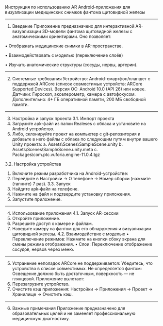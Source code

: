 Инструкция по использованию AR Android-приложения для визуализации медицинских снимков фантома щитовидной железы
________________________________________
1. Введение
Приложение предназначено для интерактивной AR-визуализации 3D-модели фантома щитовидной железы с анатомическими ориентирами. Оно позволяет:

  •	Отображать медицинские снимки в AR-пространстве.
  
  •	Взаимодействовать с моделью (переключение слоёв)
  
  •	Изучать анатомические структуры (сосуды, нервы, артерии).
  
________________________________________
2. Системные требования
Устройство: Android-смартфон/планшет с поддержкой ARCore (список совместимых устройств: ARCore Supported Devices).
Версия ОС: Android 10.0 (API 26) или новее.
Датчики: Гироскоп, акселерометр, камера с автофокусом.
Дополнительно: 4+ ГБ оперативной памяти, 200 МБ свободной памяти.
________________________________________
3. Настройка и запуск проекта
3.1. Импорт проекта
1.	Загрузите apk-файл из папки Realeses с облака и установите на Android устройство.
2.	Либо, склонируйте проект на компьютер с git-репозитория и добавьте в него файлы с облака по следующим путям внутри вашего Unity проекта:
a.	Assets\Scenes\SampleScene.unity
b.	Assets\Scenes\SampleScene.unity.meta
c.	Packages\com.ptc.vuforia.engine-11.0.4.tgz

3.2. Настройка устройства
1.	Включите режим разработчика на Android-устройстве:
2.	Перейдите в Настройки → О телефоне → Номер сборки (нажмите (тапните) 7 раз).
3.3. Запуск
1.	Найдите apk-файл на телефоне.
2.	Нажмите на файл и подтвердите установку приложения.
3.	Запустите приложение.
________________________________________
4. Использование приложения
4.1. Запуск AR-сессии
1.	Откройте приложение.
2.	Разрешите доступ к камере и файлам.
3.	Наведите камеру на фантом для его обнаружения и визуализации щитовидной железы.
4.2. Взаимодействие с моделью
•	Переключение режимов: Нажмите на кнопки сбоку экрана для смены режима отображения.
•	Слои: Переключение отображение сосудов, нервов через меню.
________________________________________
5. Устранение неполадок
ARCore не поддерживается: 
Убедитесь, что устройство в списке совместимых.
Не определяется фантом:
Освещение должно быть достаточным, поверхность — не глянцевой.
Приложение вылетает:
1.	Перезагрузите устройство.
2.	Очистите кэш приложения: Настройки → Приложения → Проект → Хранилище → Очистить кэш.
________________________________________
6. Важные примечания
Приложение предназначено для образовательных целей и не заменяет профессиональную медицинскую диагностику.
